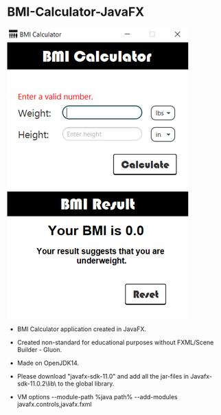 # BMI-Calculator-JavaFX
![Screenshot](appScreenShot.png)

 * BMI Calculator application created in JavaFX.
 * Created non-standard for educational purposes without FXML/Scene Builder - Gluon.

 * Made on OpenJDK14.
 * Please download "javafx-sdk-11.0" and add all the jar-files in Javafx-sdk-11.0.2\lib\ to the global library.
 * VM options --module-path %java path% --add-modules javafx.controls,javafx.fxml
 
